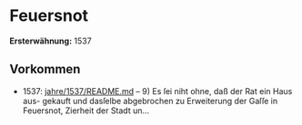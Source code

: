 # Feuersnot

**Ersterwähnung:** 1537

## Vorkommen
- 1537: [jahre/1537/README.md](../jahre/1537/README.md) – 9) Es ſei niht ohne, daß der Rat ein Haus aus-
gekauft und dasſelbe abgebrochen zu Erweiterung der Gaſſe
in Feuersnot, Zierheit der Stadt un...
